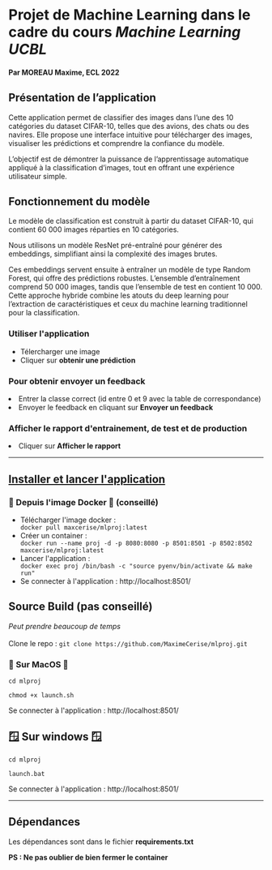 <h1> Projet de Machine Learning dans le cadre du cours <em> Machine Learning UCBL</em></h1>
<h4>Par MOREAU Maxime, ECL 2022</h4>

<h2>Présentation de l’application</h2>

Cette application permet de classifier des images dans l’une des 10 catégories du dataset CIFAR-10, telles que des avions, des chats ou des navires. Elle propose une interface intuitive pour télécharger des images, visualiser les prédictions et comprendre la confiance du modèle. 

L’objectif est de démontrer la puissance de l’apprentissage automatique appliqué à la classification d’images, tout en offrant une expérience utilisateur simple.

<h2>Fonctionnement du modèle</h2>

Le modèle de classification est construit à partir du dataset CIFAR-10, qui contient 60 000 images réparties en 10 catégories. 

Nous utilisons un modèle ResNet pré-entraîné pour générer des embeddings, simplifiant ainsi la complexité des images brutes. 

Ces embeddings servent ensuite à entraîner un modèle de type Random Forest, qui offre des prédictions robustes. L’ensemble d’entraînement comprend 50 000 images, tandis que l’ensemble de test en contient 10 000. Cette approche hybride combine les atouts du deep learning pour l’extraction de caractéristiques et ceux du machine learning traditionnel pour la classification.

<h3> Utiliser l'application </h3>
<ul> 
<li>Télercharger une image</li>
<li>Cliquer sur <b>obtenir une prédiction</b></li>
</ul>
 

<h3>Pour obtenir envoyer un feedback</h3>
<li>Entrer la classe correct (id entre 0 et 9 avec la table de correspondance)</li>
<li>Envoyer le feedback en cliquant sur <b>Envoyer un feedback</b></li>

<h3> Afficher le rapport d'entrainement, de test et de production </h3>
<li>Cliquer sur <b> Afficher le rapport</b>
</ul>

***

<u><h2> Installer et lancer l'application </h2></u>
<h3> 🐳 Depuis l'image Docker 🐳 (conseillé)</h3>
<ul>
<li>Télécharger l'image docker : </li>
<code>docker pull maxcerise/mlproj:latest</code>
<li>Créer un container : </li> <code>docker run --name proj -d -p 8080:8080 -p 8501:8501 -p 8502:8502 maxcerise/mlproj:latest</code>
<li>Lancer l'application : </li>
<code>docker exec proj /bin/bash -c "source pyenv/bin/activate && make run"</code>
<li>Se connecter à l'application : <a>http://localhost:8501/ </a></li>
</ul>

<h2>Source Build (pas conseillé)</h2>
<i>Peut prendre beaucoup de temps</i>
<br>
<br>
Clone le repo :
<code>git clone https://github.com/MaximeCerise/mlproj.git</code>


<h3> Sur MacOS </h3>

<code>cd mlproj</code>

<code>chmod +x launch.sh</code>

Se connecter à l'application : <a>http://localhost:8501/ </a>

<h2>🪟 Sur windows 🪟</h2>

<code>cd mlproj</code>

<code>launch.bat</code>

Se connecter à l'application : <a>http://localhost:8501/ </a>
***
<h2>Dépendances</h2>
Les dépendances sont dans le fichier <b>requirements.txt</b>

<b>PS : Ne pas oublier de bien fermer le container </b>

